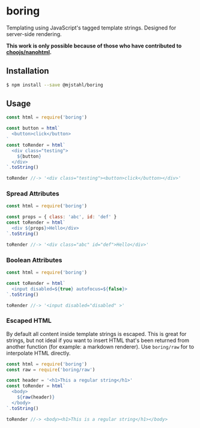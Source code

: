 # boring
Templating using JavaScript's tagged template strings. Designed for server-side
rendering.

**This work is only possible because of those who have contributed to [choojs/nanohtml](https://github.com/choojs/nanohtml).**

## Installation
```sh
$ npm install --save @mjstahl/boring
```

## Usage
```js
const html = require('boring')

const button = html`
  <button>click</button>
`
const toRender = html`
  <div class="testing">
    ${button}
  </div>
`.toString()

toRender //-> '<div class="testing"><button>click</button></div>'
```

### Spread Attributes
```js
const html = require('boring')

const props = { class: 'abc', id: 'def' }
const toRender = html`
  <div ${props}>Hello</div>
`.toString()

toRender //-> '<div class="abc" id="def">Hello</div>'
```

### Boolean Attributes
```js
const html = require('boring')

const toRender = html`
  <input disabled=${true} autofocus=${false}>
`.toString()

toRender //-> '<input disabled="disabled" >'
```

### Escaped HTML
By default all content inside template strings is escaped. This is great for
strings, but not ideal if you want to insert HTML that's been returned from
another function (for example: a markdown renderer). Use `boring/raw` for to
interpolate HTML directly.

```js
const html = require('boring')
const raw = require('boring/raw')

const header = '<h1>This a regular string</h1>'
const toRender = html`
  <body>
    ${raw(header)}
  </body>
`.toString()

toRender //-> <body><h1>This is a regular string</h1></body>
```
